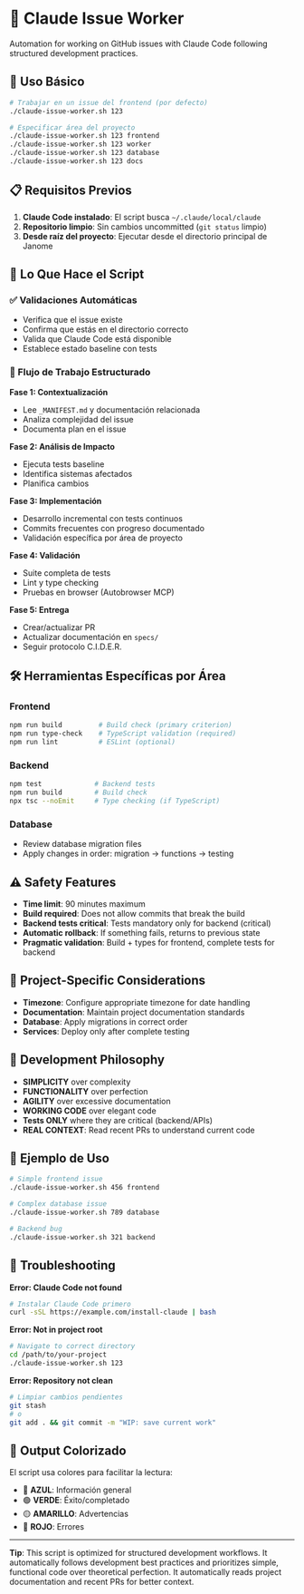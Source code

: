 # 🤖 Claude Issue Worker

Automation for working on GitHub issues with Claude Code following structured development practices.

## 🚀 Uso Básico

```bash
# Trabajar en un issue del frontend (por defecto)
./claude-issue-worker.sh 123

# Especificar área del proyecto
./claude-issue-worker.sh 123 frontend
./claude-issue-worker.sh 123 worker
./claude-issue-worker.sh 123 database
./claude-issue-worker.sh 123 docs
```

## 📋 Requisitos Previos

1. **Claude Code instalado**: El script busca `~/.claude/local/claude`
2. **Repositorio limpio**: Sin cambios uncommitted (`git status` limpio)
3. **Desde raíz del proyecto**: Ejecutar desde el directorio principal de Janome

## 🎯 Lo Que Hace el Script

### ✅ Validaciones Automáticas
- Verifica que el issue existe
- Confirma que estás en el directorio correcto
- Valida que Claude Code está disponible
- Establece estado baseline con tests

### 🔄 Flujo de Trabajo Estructurado

**Fase 1: Contextualización**
- Lee `_MANIFEST.md` y documentación relacionada
- Analiza complejidad del issue
- Documenta plan en el issue

**Fase 2: Análisis de Impacto**
- Ejecuta tests baseline
- Identifica sistemas afectados
- Planifica cambios

**Fase 3: Implementación**
- Desarrollo incremental con tests continuos
- Commits frecuentes con progreso documentado
- Validación específica por área de proyecto

**Fase 4: Validación**
- Suite completa de tests
- Lint y type checking
- Pruebas en browser (Autobrowser MCP)

**Fase 5: Entrega**
- Crear/actualizar PR
- Actualizar documentación en `specs/`
- Seguir protocolo C.I.D.E.R.

## 🛠️ Herramientas Específicas por Área

### Frontend
```bash
npm run build         # Build check (primary criterion)
npm run type-check    # TypeScript validation (required)
npm run lint          # ESLint (optional)
```

### Backend
```bash
npm test             # Backend tests
npm run build        # Build check
npx tsc --noEmit     # Type checking (if TypeScript)
```

### Database
- Review database migration files
- Apply changes in order: migration → functions → testing

## ⚠️ Safety Features

- **Time limit**: 90 minutes maximum
- **Build required**: Does not allow commits that break the build
- **Backend tests critical**: Tests mandatory only for backend (critical)
- **Automatic rollback**: If something fails, returns to previous state
- **Pragmatic validation**: Build + types for frontend, complete tests for backend

## 🔧 Project-Specific Considerations

- **Timezone**: Configure appropriate timezone for date handling
- **Documentation**: Maintain project documentation standards
- **Database**: Apply migrations in correct order
- **Services**: Deploy only after complete testing

## 🚀 Development Philosophy

- **SIMPLICITY** over complexity
- **FUNCTIONALITY** over perfection
- **AGILITY** over excessive documentation
- **WORKING CODE** over elegant code
- **Tests ONLY** where they are critical (backend/APIs)
- **REAL CONTEXT**: Read recent PRs to understand current code

## 📝 Ejemplo de Uso

```bash
# Simple frontend issue
./claude-issue-worker.sh 456 frontend

# Complex database issue
./claude-issue-worker.sh 789 database

# Backend bug
./claude-issue-worker.sh 321 backend
```

## 🚨 Troubleshooting

**Error: Claude Code not found**
```bash
# Instalar Claude Code primero
curl -sSL https://example.com/install-claude | bash
```

**Error: Not in project root**
```bash
# Navigate to correct directory
cd /path/to/your-project
./claude-issue-worker.sh 123
```

**Error: Repository not clean**
```bash
# Limpiar cambios pendientes
git stash
# o
git add . && git commit -m "WIP: save current work"
```

## 🎨 Output Colorizado

El script usa colores para facilitar la lectura:
- 🔵 **AZUL**: Información general
- 🟢 **VERDE**: Éxito/completado
- 🟡 **AMARILLO**: Advertencias
- 🔴 **ROJO**: Errores

---

**Tip**: This script is optimized for structured development workflows. It automatically follows development best practices and prioritizes simple, functional code over theoretical perfection. It automatically reads project documentation and recent PRs for better context.